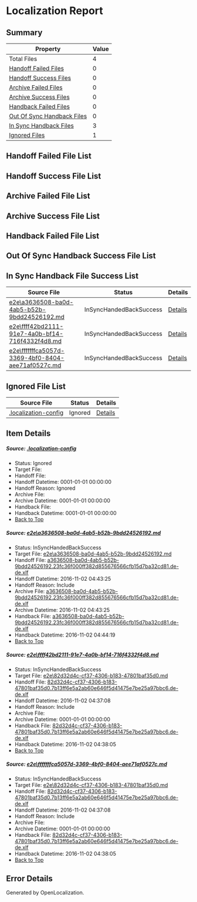 # <a name='report-top'></a> Localization Report

## Summary
 Property | Value 
 -------- | ----- 
 Total Files | 4
[ Handoff Failed Files ](#handoff-failed-list)| 0
[ Handoff Success Files ](#handoff-success-list)| 0
[ Archive Failed Files ](#archive-failed-list)| 0
[ Archive Success Files ](#archive-success-list)| 0
[ Handback Failed Files ](#handback-failed-list)| 0
[ Out Of Sync Handback Files ](#outofsync-handback-success-list)| 0
[ In Sync Handback Files ](#insync-handback-success-list)| 3
[ Ignored Files ](#ignored-list)| 1

## <a name='handoff-failed-list'></a> Handoff Failed File List

## <a name='handoff-success-list'></a> Handoff Success File List

## <a name='archive-failed-list'></a> Archive Failed File List

## <a name='archive-success-list'></a> Archive Success File List

## <a name='handback-failed-list'></a> Handback Failed File List

## <a name='outofsync-handback-success-list'></a> Out Of Sync Handback Success File List

## <a name='insync-handback-success-list'></a> In Sync Handback File Success List
 Source File | Status | Details 
 ----------- | ------ | ------- 
 [e2e\a3636508-ba0d-4ab5-b52b-9bdd24526192.md](https://github.com/OpenLocalizationTestOrg/ol-test0/blob/26f65efa2763fdd11922af556ce1cd6244f0adbd/e2e/a3636508-ba0d-4ab5-b52b-9bdd24526192.md) | InSyncHandedBackSuccess | [Details](#60defa60fe12e0b6c7d2d0c47ff904df042000171)
 [e2e\ffff42bd2111-91e7-4a0b-bf14-716f4332f4d8.md](https://github.com/OpenLocalizationTestOrg/ol-test0/blob/9a8694ec8334dcc2f7e9ad8c6f39700f3c582410/e2e/ffff42bd2111-91e7-4a0b-bf14-716f4332f4d8.md) | InSyncHandedBackSuccess | [Details](#5c3fb4f41b200906530f8912102f8a729a05cf2e2)
 [e2e\fffffffca5057d-3369-4bf0-8404-aee71af0527c.md](https://github.com/OpenLocalizationTestOrg/ol-test0/blob/26f65efa2763fdd11922af556ce1cd6244f0adbd/e2e/fffffffca5057d-3369-4bf0-8404-aee71af0527c.md) | InSyncHandedBackSuccess | [Details](#5c3fb4f41b200906530f8912102f8a729a05cf2e3)

## <a name='ignored-list'></a> Ignored File List
 Source File | Status | Details 
 ----------- | ------ | ------- 
 [.localization-config](https://github.com/OpenLocalizationTestOrg/ol-test0/blob/26f65efa2763fdd11922af556ce1cd6244f0adbd/.localization-config) | Ignored | [Details](#c268a05ecaa7ec85942ed632c29928ee5bd6da8d0)

## Item Details
##### <a name='c268a05ecaa7ec85942ed632c29928ee5bd6da8d0'></a> Source: [.localization-config](https://github.com/OpenLocalizationTestOrg/ol-test0/blob/26f65efa2763fdd11922af556ce1cd6244f0adbd/.localization-config)
* Status: Ignored
* Target File: 
* Handoff File: 
* Handoff Datetime: 0001-01-01 00:00:00
* Handoff Reason: Ignored
* Archive File: 
* Archive Datetime: 0001-01-01 00:00:00
* Handback File: 
* Handback Datetime: 0001-01-01 00:00:00
* [Back to Top](#report-top)

##### <a name='60defa60fe12e0b6c7d2d0c47ff904df042000171'></a> Source: [e2e\a3636508-ba0d-4ab5-b52b-9bdd24526192.md](https://github.com/OpenLocalizationTestOrg/ol-test0/blob/26f65efa2763fdd11922af556ce1cd6244f0adbd/e2e/a3636508-ba0d-4ab5-b52b-9bdd24526192.md)
* Status: InSyncHandedBackSuccess
* Target File: [e2e\a3636508-ba0d-4ab5-b52b-9bdd24526192.md](https://github.com/OpenLocalizationTestOrg/ol-test0-dede/blob/8c7d9903d3a0c2be259bd07dcde1f742018fb98e/e2e/a3636508-ba0d-4ab5-b52b-9bdd24526192.md)
* Handoff File: [a3636508-ba0d-4ab5-b52b-9bdd24526192.23fc36f000ff382d855676566cfb15d7ba32cd81.de-de.xlf](https://github.com/OpenLocalizationTestOrg/ol-test0-handoff/blob/297b6ee03e8554816a033bac97140a38087ed866/ol-handoff/OpenLocalizationTestOrg/ol-test0-dede/yufeih/ht/a3636508-ba0d-4ab5-b52b-9bdd24526192.23fc36f000ff382d855676566cfb15d7ba32cd81.de-de.xlf)
* Handoff Datetime: 2016-11-02 04:43:25
* Handoff Reason: Include
* Archive File: [a3636508-ba0d-4ab5-b52b-9bdd24526192.23fc36f000ff382d855676566cfb15d7ba32cd81.de-de.xlf](https://github.com/OpenLocalizationTestOrg/ol-test0-handoff/blob/bc848807881b85d0cee485f893392da49707f153/ol-archive/OpenLocalizationTestOrg/ol-test0-dede/yufeih/ht/a3636508-ba0d-4ab5-b52b-9bdd24526192.23fc36f000ff382d855676566cfb15d7ba32cd81.de-de.xlf)
* Archive Datetime: 2016-11-02 04:43:25
* Handback File: [a3636508-ba0d-4ab5-b52b-9bdd24526192.23fc36f000ff382d855676566cfb15d7ba32cd81.de-de.xlf](https://github.com/OpenLocalizationTestOrg/ol-test0-handback/blob/0c5cc2778b502b6c1cd21baee7d30ffca5db685a/ol-handback/OpenLocalizationTestOrg/ol-test0-dede/yufeih/ht/a3636508-ba0d-4ab5-b52b-9bdd24526192.23fc36f000ff382d855676566cfb15d7ba32cd81.de-de.xlf)
* Handback Datetime: 2016-11-02 04:44:19
* [Back to Top](#report-top)

##### <a name='5c3fb4f41b200906530f8912102f8a729a05cf2e2'></a> Source: [e2e\ffff42bd2111-91e7-4a0b-bf14-716f4332f4d8.md](https://github.com/OpenLocalizationTestOrg/ol-test0/blob/9a8694ec8334dcc2f7e9ad8c6f39700f3c582410/e2e/ffff42bd2111-91e7-4a0b-bf14-716f4332f4d8.md)
* Status: InSyncHandedBackSuccess
* Target File: [e2e\82d32d4c-cf37-4306-b183-47801baf35d0.md](https://github.com/OpenLocalizationTestOrg/ol-test0-dede/blob/468f1d30ad1753120812f675d77cc41191b0fabd/e2e/82d32d4c-cf37-4306-b183-47801baf35d0.md)
* Handoff File: [82d32d4c-cf37-4306-b183-47801baf35d0.7b13ff6e5a2ab60e646f5d41475e7be25a97bbc6.de-de.xlf](https://github.com/OpenLocalizationTestOrg/ol-test0-handoff/blob/511cf82ceb5f6649fedff85b7b3c96f575c4a9e8/ol-handoff/OpenLocalizationTestOrg/ol-test0-dede/yufeih/ht/82d32d4c-cf37-4306-b183-47801baf35d0.7b13ff6e5a2ab60e646f5d41475e7be25a97bbc6.de-de.xlf)
* Handoff Datetime: 2016-11-02 04:37:08
* Handoff Reason: Include
* Archive File: 
* Archive Datetime: 0001-01-01 00:00:00
* Handback File: [82d32d4c-cf37-4306-b183-47801baf35d0.7b13ff6e5a2ab60e646f5d41475e7be25a97bbc6.de-de.xlf](https://github.com/OpenLocalizationTestOrg/ol-test0-handback/blob/54c009f297af797a3f8172348f177af277853139/ol-handback/OpenLocalizationTestOrg/ol-test0-dede/yufeih/ht/82d32d4c-cf37-4306-b183-47801baf35d0.7b13ff6e5a2ab60e646f5d41475e7be25a97bbc6.de-de.xlf)
* Handback Datetime: 2016-11-02 04:38:05
* [Back to Top](#report-top)

##### <a name='5c3fb4f41b200906530f8912102f8a729a05cf2e3'></a> Source: [e2e\fffffffca5057d-3369-4bf0-8404-aee71af0527c.md](https://github.com/OpenLocalizationTestOrg/ol-test0/blob/26f65efa2763fdd11922af556ce1cd6244f0adbd/e2e/fffffffca5057d-3369-4bf0-8404-aee71af0527c.md)
* Status: InSyncHandedBackSuccess
* Target File: [e2e\82d32d4c-cf37-4306-b183-47801baf35d0.md](https://github.com/OpenLocalizationTestOrg/ol-test0-dede/blob/468f1d30ad1753120812f675d77cc41191b0fabd/e2e/82d32d4c-cf37-4306-b183-47801baf35d0.md)
* Handoff File: [82d32d4c-cf37-4306-b183-47801baf35d0.7b13ff6e5a2ab60e646f5d41475e7be25a97bbc6.de-de.xlf](https://github.com/OpenLocalizationTestOrg/ol-test0-handoff/blob/511cf82ceb5f6649fedff85b7b3c96f575c4a9e8/ol-handoff/OpenLocalizationTestOrg/ol-test0-dede/yufeih/ht/82d32d4c-cf37-4306-b183-47801baf35d0.7b13ff6e5a2ab60e646f5d41475e7be25a97bbc6.de-de.xlf)
* Handoff Datetime: 2016-11-02 04:37:08
* Handoff Reason: Include
* Archive File: 
* Archive Datetime: 0001-01-01 00:00:00
* Handback File: [82d32d4c-cf37-4306-b183-47801baf35d0.7b13ff6e5a2ab60e646f5d41475e7be25a97bbc6.de-de.xlf](https://github.com/OpenLocalizationTestOrg/ol-test0-handback/blob/54c009f297af797a3f8172348f177af277853139/ol-handback/OpenLocalizationTestOrg/ol-test0-dede/yufeih/ht/82d32d4c-cf37-4306-b183-47801baf35d0.7b13ff6e5a2ab60e646f5d41475e7be25a97bbc6.de-de.xlf)
* Handback Datetime: 2016-11-02 04:38:05
* [Back to Top](#report-top)


## Error Details

Generated by OpenLocalization.
